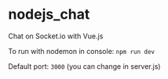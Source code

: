 # nodejs_chat
Chat on Socket.io with Vue.js


To run with nodemon in console:
<code>npm run dev</code><br>

Default port: <code>3000</code> (you can change in server.js)



